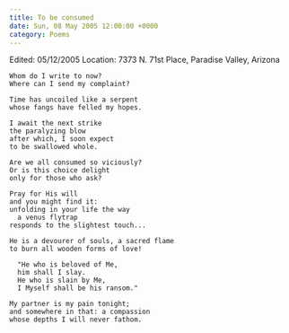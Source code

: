 ```yaml
---
title: To be consumed
date: Sun, 08 May 2005 12:00:00 +0000
category: Poems
---
```


Edited: 05/12/2005
Location: 7373 N. 71st Place, Paradise Valley, Arizona

    Whom do I write to now?  
    Where can I send my complaint?

    Time has uncoiled like a serpent  
    whose fangs have felled my hopes.

    I await the next strike  
    the paralyzing blow  
    after which, I soon expect  
    to be swallowed whole.

    Are we all consumed so viciously?  
    Or is this choice delight  
    only for those who ask?

    Pray for His will  
    and you might find it:  
    unfolding in your life the way  
      a venus flytrap  
    responds to the slightest touch...

    He is a devourer of souls, a sacred flame  
    to burn all wooden forms of love!

      "He who is beloved of Me,  
      him shall I slay.  
      He who is slain by Me,  
      I Myself shall be his ransom."

    My partner is my pain tonight;  
    and somewhere in that: a compassion  
    whose depths I will never fathom.


